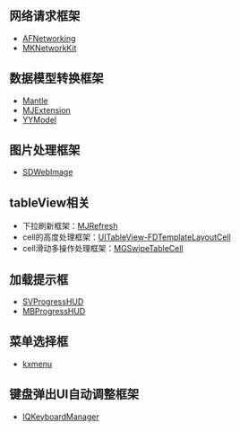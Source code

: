 ## 网络请求框架
- [AFNetworking](https://github.com/AFNetworking/AFNetworking "AFNetworking")
- [MKNetworkKit](https://github.com/MugunthKumar/MKNetworkKit "MKNetworkKit")

## 数据模型转换框架
- [Mantle](https://github.com/Mantle/Mantle "Mantle")
- [MJExtension](https://github.com/CoderMJLee/MJExtension "MJExtension")
- [YYModel](https://github.com/ibireme/YYModel "YYModel")

## 图片处理框架
- [SDWebImage](https://github.com/rs/SDWebImage "SDWebImage")

## tableView相关
- 下拉刷新框架：[MJRefresh](https://github.com/CoderMJLee/MJRefresh "MJRefresh")
- cell的高度处理框架：[UITableView-FDTemplateLayoutCell](https://github.com/forkingdog/UITableView-FDTemplateLayoutCell "UITableView-FDTemplateLayoutCell")
- cell滑动多操作处理框架：[MGSwipeTableCell](https://github.com/MortimerGoro/MGSwipeTableCell "MGSwipeTableCell")

## 加载提示框
- [SVProgressHUD](https://github.com/SVProgressHUD/SVProgressHUD "SVProgressHUD")
- [MBProgressHUD](https://github.com/jdg/MBProgressHUD "MBProgressHUD")

## 菜单选择框
- [kxmenu](https://github.com/kolyvan/kxmenu "kxmenu")

## 键盘弹出UI自动调整框架
- [IQKeyboardManager](https://github.com/hackiftekhar/IQKeyboardManager "IQKeyboardManager")


